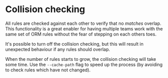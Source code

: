 # Collision checking

All rules are checked against each other to verify that no _matches_ overlap. This functionality is a great enabler for having multiple teams work with the same set of ORM rules without the fear of stepping on each others toes.

It's possible to turn off the collision checking, but this will result in unexpected behaviour if any rules should overlap.

When the number of rules starts to grow, the collision checking will take some time. Use the `--cache-path` flag to speed up the process (by avoiding to check rules which have not changed).
